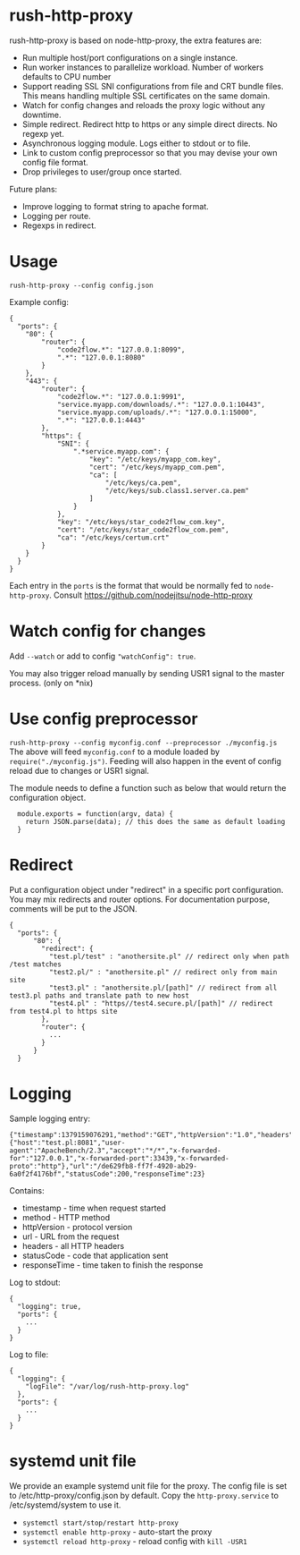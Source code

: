 rush-http-proxy
===============

rush-http-proxy is based on node-http-proxy, the extra features are:
* Run multiple host/port configurations on a single instance.
* Run worker instances to parallelize workload. Number of workers defaults to CPU number
* Support reading SSL SNI configurations from file and CRT bundle files. This means handling multiple SSL certificates on the same domain.
* Watch for config changes and reloads the proxy logic without any downtime.
* Simple redirect. Redirect http to https or any simple direct directs. No regexp yet.
* Asynchronous logging module. Logs either to stdout or to file.
* Link to custom config preprocessor so that you may devise your own config file format.
* Drop privileges to user/group once started.

Future plans:
* Improve logging to format string to apache format.
* Logging per route.
* Regexps in redirect.

Usage
===============

`rush-http-proxy --config config.json`

Example config:

```
{
  "ports": {
    "80": {
        "router": {
            "code2flow.*": "127.0.0.1:8099",
            ".*": "127.0.0.1:8080"
        }
    },
    "443": {
        "router": {
            "code2flow.*": "127.0.0.1:9991",
            "service.myapp.com/downloads/.*": "127.0.0.1:10443",
            "service.myapp.com/uploads/.*": "127.0.0.1:15000",
            ".*": "127.0.0.1:4443"
        },
        "https": {
            "SNI": {
                ".*service.myapp.com": {
                    "key": "/etc/keys/myapp_com.key",
                    "cert": "/etc/keys/myapp_com.pem",
                    "ca": [
                        "/etc/keys/ca.pem",
                        "/etc/keys/sub.class1.server.ca.pem"
                    ]
                }
            },
            "key": "/etc/keys/star_code2flow_com.key",
            "cert": "/etc/keys/star_code2flow_com.pem",
            "ca": "/etc/keys/certum.crt"
        }
    }
  }
}
```

Each entry in the `ports` is the format that would be normally fed to `node-http-proxy`.
Consult https://github.com/nodejitsu/node-http-proxy

Watch config for changes
===============
Add `--watch` or add to config `"watchConfig": true`.

You may also trigger reload manually by sending USR1 signal to the master process. (only on *nix)

Use config preprocessor
===============
`rush-http-proxy --config myconfig.conf --preprocessor ./myconfig.js`
The above will feed `myconfig.conf` to a module loaded by `require("./myconfig.js")`. Feeding will also happen in the event of config reload due to changes or USR1 signal.

The module needs to define a function such as below that would return the configuration object.
```
  module.exports = function(argv, data) { 
    return JSON.parse(data); // this does the same as default loading
  }
```

Redirect
===============
Put a configuration object under "redirect" in a specific port configuration. You may mix redirects and router options.
For documentation purpose, comments will be put to the JSON.
```
{
  "ports": {
      "80": {
        "redirect": {
          "test.pl/test" : "anothersite.pl" // redirect only when path /test matches
          "test2.pl/" : "anothersite.pl" // redirect only from main site
          "test3.pl" : "anothersite.pl/[path]" // redirect from all test3.pl paths and translate path to new host
          "test4.pl" : "https//test4.secure.pl/[path]" // redirect from test4.pl to https site
        },
        "router": {
          ...
        }
      }
  }
```

Logging
===============
Sample logging entry:
```
{"timestamp":1379159076291,"method":"GET","httpVersion":"1.0","headers":{"host":"test.pl:8081","user-agent":"ApacheBench/2.3","accept":"*/*","x-forwarded-for":"127.0.0.1","x-forwarded-port":33439,"x-forwarded-proto":"http"},"url":"/de629fb8-ff7f-4920-ab29-6a0f2f4176bf","statusCode":200,"responseTime":23}
```
Contains:
* timestamp - time when request started
* method - HTTP method
* httpVersion - protocol version
* url - URL from the request
* headers - all HTTP headers
* statusCode - code that application sent
* responseTime - time taken to finish the response

Log to stdout:
```
{
  "logging": true,
  "ports": {
    ...
  }
}
```

Log to file:
```
{
  "logging": {
    "logFile": "/var/log/rush-http-proxy.log"
  },
  "ports": {
    ...
  }
}
```

systemd unit file
=================
We provide an example systemd unit file for the proxy. The config file is set to /etc/http-proxy/config.json by default. Copy the `http-proxy.service` to /etc/systemd/system to use it.

* `systemctl start/stop/restart http-proxy`
* `systemctl enable http-proxy` - auto-start the proxy
* `systemctl reload http-proxy` - reload config with `kill -USR1`

